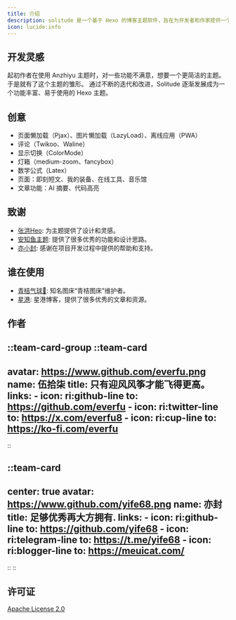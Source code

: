 ```yaml
---
title: 介绍
description: solitude 是一个基于 Hexo 的博客主题软件，旨在为开发者和作家提供一个极简而优雅的博客解决方案。
icon: lucide:info
---
```


## 开发灵感

起初作者在使用 Anzhiyu 主题时，对一些功能不满意，想要一个更简洁的主题。于是就有了这个主题的雏形。
通过不断的迭代和改进，Solitude 逐渐发展成为一个功能丰富、易于使用的 Hexo 主题。

## 创意

- 页面懒加载（Pjax）、图片懒加载（LazyLoad）、离线应用（PWA）
- 评论（Twikoo、Waline）
- 显示切换（ColorMode）
- 灯箱（medium-zoom、fancybox）
- 数学公式（Latex）
- 页面：即刻短文、我的装备、在线工具、音乐馆
- 文章功能：AI 摘要、代码高亮

## 致谢

- [张洪Heo](https://github.com/zhheo): 为主题提供了设计和灵感。
- [安知鱼主题](https://github.com/anzhiyu-c/hexo-theme-anzhiyu): 提供了很多优秀的功能和设计思路。
- [亦小封](https://github.com/yife68): 感谢在项目开发过程中提供的帮助和支持。

## 谁在使用

- [青桔气球🎈](https://blog.qjqq.cn/): 知名图床“青桔图床”维护者。
- [星港](https://blog.starsharbor.com/): 星港博客，提供了很多优秀的文章和资源。

## 作者

::team-card-group
  ::team-card
  ---
  avatar: https://www.github.com/everfu.png
  name: 伍拾柒
  title: 只有迎风风筝才能飞得更高。
  links:
    - icon: ri:github-line
      to: https://github.com/everfu
    - icon: ri:twitter-line
      to: https://x.com/everfu8
    - icon: ri:cup-line
      to: https://ko-fi.com/everfu
  ---
  ::

  ::team-card
  ---
  center: true
  avatar: https://www.github.com/yife68.png
  name: 亦封
  title: 足够优秀再大方拥有.
  links:
    - icon: ri:github-line
      to: https://github.com/yife68
    - icon: ri:telegram-line
      to: https://t.me/yife68
    - icon: ri:blogger-line
      to: https://meuicat.com/
  ---
  ::
::

## 许可证

[Apache License 2.0](https://github.com/everfu/hexo-theme-solitude/blob/main/LICENSE)